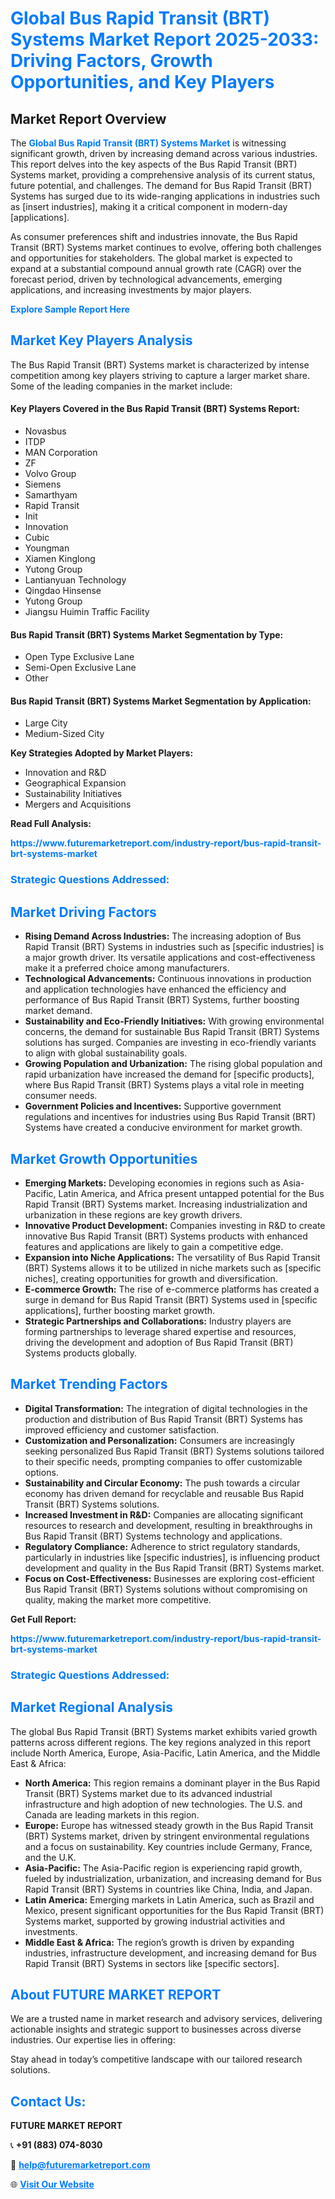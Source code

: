 <h1 style="color: #007BFF;">Global Bus Rapid Transit (BRT) Systems Market Report 2025-2033: Driving Factors, Growth Opportunities, and Key Players</h1>

<section id="overview">
<h2>Market Report Overview</h2>
<p>The <a href="https://www.futuremarketreport.com/industry-report/bus-rapid-transit-brt-systems-market" style="color: #007BFF; text-decoration: none;"><strong>Global Bus Rapid Transit (BRT) Systems Market</strong></a> is witnessing significant growth, driven by increasing demand across various industries. This report delves into the key aspects of the Bus Rapid Transit (BRT) Systems market, providing a comprehensive analysis of its current status, future potential, and challenges. The demand for Bus Rapid Transit (BRT) Systems has surged due to its wide-ranging applications in industries such as [insert industries], making it a critical component in modern-day [applications].</p>
<p>As consumer preferences shift and industries innovate, the Bus Rapid Transit (BRT) Systems market continues to evolve, offering both challenges and opportunities for stakeholders. The global market is expected to expand at a substantial compound annual growth rate (CAGR) over the forecast period, driven by technological advancements, emerging applications, and increasing investments by major players.</p>
</section>

<section id="overview">
<p><a href="https://www.futuremarketreport.com/request-sample/reportId=97482" style="color: #007BFF; text-decoration: none;"><strong>Explore Sample Report Here</strong></a></p>
</section>

<section id="key-players">
<h2 style="color: #007BFF;">Market Key Players Analysis</h2>
<p>The Bus Rapid Transit (BRT) Systems market is characterized by intense competition among key players striving to capture a larger market share. Some of the leading companies in the market include:</p>
<h4>Key Players Covered in the Bus Rapid Transit (BRT) Systems Report:</h4>
<ul><li>Novasbus</li><li>ITDP</li><li>MAN Corporation</li><li>ZF</li><li>Volvo Group</li><li>Siemens</li><li>Samarthyam</li><li>Rapid Transit</li><li>Init</li><li>Innovation</li><li>Cubic</li><li>Youngman</li><li>Xiamen Kinglong</li><li>Yutong Group</li><li>Lantianyuan Technology</li><li>Qingdao Hinsense</li><li>Yutong Group</li><li>Jiangsu Huimin Traffic Facility</li></ul>
<h4>Bus Rapid Transit (BRT) Systems Market Segmentation by Type:</h4>
<ul><li>Open Type Exclusive Lane</li><li>Semi-Open Exclusive Lane</li><li>Other</li></ul>

<h4>Bus Rapid Transit (BRT) Systems Market Segmentation by Application:</h4>
<ul><li>Large City</li><li>Medium-Sized City</li></ul>
<p><strong>Key Strategies Adopted by Market Players:</strong></p>
<ul>
<li>Innovation and R&D</li>
<li>Geographical Expansion</li>
<li>Sustainability Initiatives</li>
<li>Mergers and Acquisitions</li>
</ul>
</section>

<section>
<p><strong>Read Full Analysis: </strong></p><a href="https://www.futuremarketreport.com/industry-report/bus-rapid-transit-brt-systems-market" style="color: #007BFF; text-decoration: none;"><strong>https://www.futuremarketreport.com/industry-report/bus-rapid-transit-brt-systems-market</strong></a>
<h3 style="color: #007BFF;">Strategic Questions Addressed:</h3>
</section>

<section id="driving-factors">
<h2 style="color: #007BFF;">Market Driving Factors</h2>
<ul>
<li><strong>Rising Demand Across Industries:</strong> The increasing adoption of Bus Rapid Transit (BRT) Systems in industries such as [specific industries] is a major growth driver. Its versatile applications and cost-effectiveness make it a preferred choice among manufacturers.</li>
<li><strong>Technological Advancements:</strong> Continuous innovations in production and application technologies have enhanced the efficiency and performance of Bus Rapid Transit (BRT) Systems, further boosting market demand.</li>
<li><strong>Sustainability and Eco-Friendly Initiatives:</strong> With growing environmental concerns, the demand for sustainable Bus Rapid Transit (BRT) Systems solutions has surged. Companies are investing in eco-friendly variants to align with global sustainability goals.</li>
<li><strong>Growing Population and Urbanization:</strong> The rising global population and rapid urbanization have increased the demand for [specific products], where Bus Rapid Transit (BRT) Systems plays a vital role in meeting consumer needs.</li>
<li><strong>Government Policies and Incentives:</strong> Supportive government regulations and incentives for industries using Bus Rapid Transit (BRT) Systems have created a conducive environment for market growth.</li>
</ul>
</section>

<section id="growth-opportunities">
<h2 style="color: #007BFF;">Market Growth Opportunities</h2>
<ul>
<li><strong>Emerging Markets:</strong> Developing economies in regions such as Asia-Pacific, Latin America, and Africa present untapped potential for the Bus Rapid Transit (BRT) Systems market. Increasing industrialization and urbanization in these regions are key growth drivers.</li>
<li><strong>Innovative Product Development:</strong> Companies investing in R&D to create innovative Bus Rapid Transit (BRT) Systems products with enhanced features and applications are likely to gain a competitive edge.</li>
<li><strong>Expansion into Niche Applications:</strong> The versatility of Bus Rapid Transit (BRT) Systems allows it to be utilized in niche markets such as [specific niches], creating opportunities for growth and diversification.</li>
<li><strong>E-commerce Growth:</strong> The rise of e-commerce platforms has created a surge in demand for Bus Rapid Transit (BRT) Systems used in [specific applications], further boosting market growth.</li>
<li><strong>Strategic Partnerships and Collaborations:</strong> Industry players are forming partnerships to leverage shared expertise and resources, driving the development and adoption of Bus Rapid Transit (BRT) Systems products globally.</li>
</ul>
</section>

<section id="trending-factors">
<h2 style="color: #007BFF;">Market Trending Factors</h2>
<ul>
<li><strong>Digital Transformation:</strong> The integration of digital technologies in the production and distribution of Bus Rapid Transit (BRT) Systems has improved efficiency and customer satisfaction.</li>
<li><strong>Customization and Personalization:</strong> Consumers are increasingly seeking personalized Bus Rapid Transit (BRT) Systems solutions tailored to their specific needs, prompting companies to offer customizable options.</li>
<li><strong>Sustainability and Circular Economy:</strong> The push towards a circular economy has driven demand for recyclable and reusable Bus Rapid Transit (BRT) Systems solutions.</li>
<li><strong>Increased Investment in R&D:</strong> Companies are allocating significant resources to research and development, resulting in breakthroughs in Bus Rapid Transit (BRT) Systems technology and applications.</li>
<li><strong>Regulatory Compliance:</strong> Adherence to strict regulatory standards, particularly in industries like [specific industries], is influencing product development and quality in the Bus Rapid Transit (BRT) Systems market.</li>
<li><strong>Focus on Cost-Effectiveness:</strong> Businesses are exploring cost-efficient Bus Rapid Transit (BRT) Systems solutions without compromising on quality, making the market more competitive.</li>
</ul>
</section>

<section>
<p><strong>Get Full Report: </strong></p><a href="https://www.futuremarketreport.com/industry-report/bus-rapid-transit-brt-systems-market" style="color: #007BFF; text-decoration: none;"><strong>https://www.futuremarketreport.com/industry-report/bus-rapid-transit-brt-systems-market</strong></a>
<h3 style="color: #007BFF;">Strategic Questions Addressed:</h3>
</section>


<section id="regional-analysis">
<h2 style="color: #007BFF;">Market Regional Analysis</h2>
<p>The global Bus Rapid Transit (BRT) Systems market exhibits varied growth patterns across different regions. The key regions analyzed in this report include North America, Europe, Asia-Pacific, Latin America, and the Middle East & Africa:</p>
<ul>
<li><strong>North America:</strong> This region remains a dominant player in the Bus Rapid Transit (BRT) Systems market due to its advanced industrial infrastructure and high adoption of new technologies. The U.S. and Canada are leading markets in this region.</li>
<li><strong>Europe:</strong> Europe has witnessed steady growth in the Bus Rapid Transit (BRT) Systems market, driven by stringent environmental regulations and a focus on sustainability. Key countries include Germany, France, and the U.K.</li>
<li><strong>Asia-Pacific:</strong> The Asia-Pacific region is experiencing rapid growth, fueled by industrialization, urbanization, and increasing demand for Bus Rapid Transit (BRT) Systems in countries like China, India, and Japan.</li>
<li><strong>Latin America:</strong> Emerging markets in Latin America, such as Brazil and Mexico, present significant opportunities for the Bus Rapid Transit (BRT) Systems market, supported by growing industrial activities and investments.</li>
<li><strong>Middle East & Africa:</strong> The region’s growth is driven by expanding industries, infrastructure development, and increasing demand for Bus Rapid Transit (BRT) Systems in sectors like [specific sectors].</li>
</ul>
</section>

<footer>
<h2 style="color: #007BFF;">About FUTURE MARKET REPORT</h2>
<p>We are a trusted name in market research and advisory services, delivering actionable insights and strategic support to businesses across diverse industries. Our expertise lies in offering:</p>

<p>Stay ahead in today’s competitive landscape with our tailored research solutions.</p>

<h2 style="color: #007BFF;">Contact Us:</h2>
<p><strong>FUTURE MARKET REPORT</strong></p>
<p>📞 <strong>+91 (883) 074-8030</strong></p>
<p>📧 <strong><a href="mailto:help@futuremarketreport.com" style="color: #007BFF;">help@futuremarketreport.com</a></strong></p>
<p>🌐 <strong><a href="https://www.futuremarketreport.com/" style="color: #007BFF;">Visit Our Website</a></strong></p>
</footer>